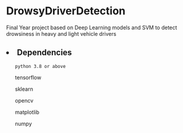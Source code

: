 # DrowsyDriverDetection
Final Year project based on Deep Learning models and SVM to detect drowsiness  in heavy and light vehicle drivers

<h2><li>Dependencies</h2>
<ul><code>python 3.8 or above</code></ul>
<ul>tensorflow</ul>
<ul>sklearn</ul>        
<ul>opencv</ul>
<ul>matplotlib</ul>
<ul>numpy</ul>
</li>
